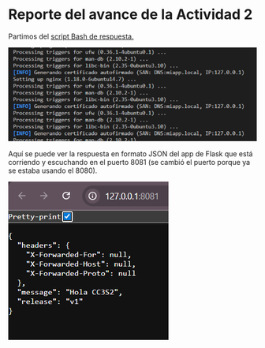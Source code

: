 # Reporte del avance de la Actividad 2

Partimos del [script Bash de respuesta.](./Respuestas-actividad2.sh)

![](imagenes/2025-09-12-17-18-14.png)

Aquí se puede ver la respuesta en formato JSON del app de Flask que está corriendo y escuchando en el puerto 8081 (se cambió el puerto porque ya se estaba usando el 8080).

![](imagenes/2025-09-12-17-16-47.png)